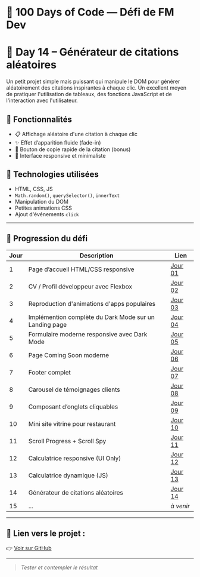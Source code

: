 # 🚀 100 Days of Code — Défi de FM Dev
# 🎯 Day 14 – Générateur de citations aléatoires

Un petit projet simple mais puissant qui manipule le DOM pour générer aléatoirement des citations inspirantes à chaque clic. Un excellent moyen de pratiquer l'utilisation de tableaux, des fonctions JavaScript et de l'interaction avec l'utilisateur.

## 🌟 Fonctionnalités

- 📋 Affichage aléatoire d'une citation à chaque clic
- ✨ Effet d’apparition fluide (fade-in)
- 📎 Bouton de copie rapide de la citation (bonus)
- 📱 Interface responsive et minimaliste

## 🧠 Technologies utilisées

- HTML, CSS, JS
- `Math.random()`, `querySelector()`, `innerText`
- Manipulation du DOM
- Petites animations CSS
- Ajout d'événements `click`

---

## 📅 Progression du défi

| Jour | Description | Lien |
|------|-------------|------|
| 1 | Page d’accueil HTML/CSS responsive | [Jour 01](./jour-01) |
| 2 | CV / Profil développeur avec Flexbox | [Jour 02](./jour-02) |
| 3 | Reproduction d'animations d'apps populaires | [Jour 03](./jour-03) |
| 4 | Implémention complète du Dark Mode sur un Landing page | [Jour 04](./jour-04) |
| 5 | Formulaire moderne responsive avec Dark Mode | [Jour 05](./jour-05) |
| 6 | Page Coming Soon moderne | [Jour 06](./jour-06) |
| 7 | Footer complet | [Jour 07](./jour-07) |
| 8 | Carousel de témoignages clients | [Jour 08](./jour-08) |
| 9 | Composant d’onglets cliquables | [Jour 09](./jour-09) |
| 10 | Mini site vitrine pour restaurant | [Jour 10](./jour-10) |
| 11 | Scroll Progress + Scroll Spy | [Jour 11](../jour-11) |
| 12 | Calculatrice responsive (UI Only) | [Jour 12](../jour-12) |
| 13 | Calculatrice dynamique (JS) | [Jour 13](../jour-13) |
| 14 | Générateur de citations aléatoires | [Jour 14](../jour-14) |
| 15 | ... | _à venir_ |

---

## 🔗 Lien vers le projet :
👉 [Voir sur GitHub](https://github.com/franckmanichedev/-100DaysOfCode/tree/main/jour-14)

---

> _Tester et contempler le résultat_
